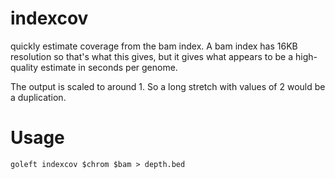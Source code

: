 indexcov
========

quickly estimate coverage from the bam index. 
A bam index has 16KB resolution so that's what this gives, but it gives what appears to be a high-quality estimate
in seconds per genome.

The output is scaled to around 1. So a long stretch with values of 2 would be a duplication.

Usage
=====

```
goleft indexcov $chrom $bam > depth.bed
```
